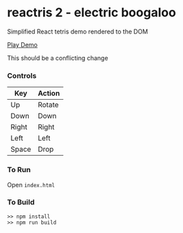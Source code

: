 
reactris 2 - electric boogaloo
========

Simplified React tetris demo rendered to the DOM

[Play Demo](http://jmorrell.github.io/reactris/)

This should be a conflicting change

### Controls

| Key   | Action |
| ----- | ------ |
| Up    | Rotate |
| Down  | Down   |
| Right | Right  |
| Left  | Left   |
| Space | Drop   |

### To Run

Open `index.html`

### To Build

```
>> npm install
>> npm run build
```
